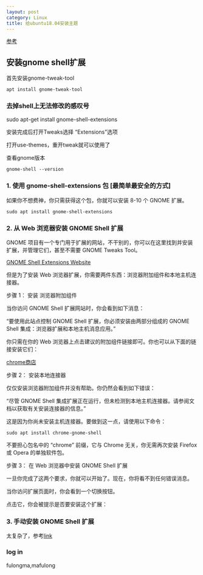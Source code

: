 ```yaml
---
layout: post
category: Linux
title: 给ubuntu18.04安装主题
---
```


[参考](https://linux.cn/article-9447-1.html#3_2189)

## 安装gnome shell扩展

首先安装gnome-tweak-tool

	apt install gnome-tweak-tool

### 去掉shell上无法修改的感叹号
sudo apt-get install gnome-shell-extensions

安装完成后打开Tweaks选择 “Extensions”选项

打开use-themes，重开tweak就可以使用了

查看gnome版本

```
gnome-shell --version

```

### 1. 使用 gnome-shell-extensions 包 [最简单最安全的方式]
如果你不想费神，你只需获得这个包，你就可以安装 8-10 个 GNOME 扩展。
```
sudo apt install gnome-shell-extensions
```


### 2. 从 Web 浏览器安装 GNOME Shell 扩展
GNOME 项目有一个专门用于扩展的网站，不干别的，你可以在这里找到并安装扩展，并管理它们，甚至不需要 GNOME Tweaks Tool。


[GNOME Shell Extensions Website](https://extensions.gnome.org/)

但是为了安装 Web 浏览器扩展，你需要两件东西：浏览器附加组件和本地主机连接器。

步骤 1： 安装 浏览器附加组件

当你访问 GNOME Shell 扩展网站时，你会看到如下消息：

“要使用此站点控制 GNOME Shell 扩展，你必须安装由两部分组成的 GNOME Shell 集成：浏览器扩展和本地主机消息应用。”

你只需在你的 Web 浏览器上点击建议的附加组件链接即可。你也可以从下面的链接安装它们：

[chrome商店](https://chrome.google.com/webstore/detail/gnome-shell-integration/gphhapmejobijbbhgpjhcjognlahblep)

步骤 2： 安装本地连接器

仅仅安装浏览器附加组件并没有帮助。你仍然会看到如下错误：

“尽管 GNOME Shell 集成扩展正在运行，但未检测到本地主机连接器。请参阅文档以获取有关安装连接器的信息。”

这是因为你尚未安装主机连接器。要做到这一点，请使用以下命令：

	sudo apt install chrome-gnome-shell

不要担心包名中的 “chrome” 前缀，它与 Chrome 无关，你无需再次安装 Firefox 或 Opera 的单独软件包。

步骤 3： 在 Web 浏览器中安装 GNOME Shell 扩展

一旦你完成了这两个要求，你就可以开始了。现在，你将看不到任何错误消息。

当你访问扩展页面时，你会看到一个切换按钮。

点击它，你会被提示是否要安装这个扩展：

### 3. 手动安装 GNOME Shell 扩展
太复杂了，参考[link](https://linux.cn/article-9447-1.html#3_2189)

### log in

fulongma,mafulong


